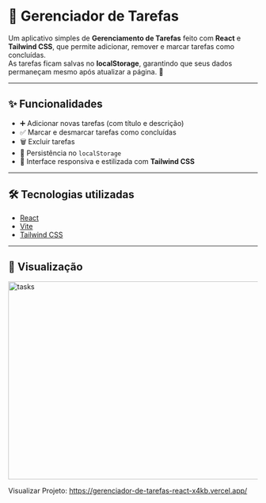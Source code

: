 # 📝 Gerenciador de Tarefas

Um aplicativo simples de **Gerenciamento de Tarefas** feito com **React** e **Tailwind CSS**, que permite adicionar, remover e marcar tarefas como concluídas.  
As tarefas ficam salvas no **localStorage**, garantindo que seus dados permaneçam mesmo após atualizar a página. 🚀

---

## ✨ Funcionalidades

- ➕ Adicionar novas tarefas (com título e descrição)
- ✅ Marcar e desmarcar tarefas como concluídas
- 🗑️ Excluir tarefas
- 💾 Persistência no `localStorage`
- 🎨 Interface responsiva e estilizada com **Tailwind CSS**

---

## 🛠️ Tecnologias utilizadas

- [React](https://react.dev/)  
- [Vite](https://vitejs.dev/)  
- [Tailwind CSS](https://tailwindcss.com/)

---

## 🔎 Visualização
<img width="800" height="400" alt="tasks" src="https://github.com/user-attachments/assets/d71642fa-1f13-4688-8ed4-46ae1591c22d" />

Visualizar Projeto: https://gerenciador-de-tarefas-react-x4kb.vercel.app/

